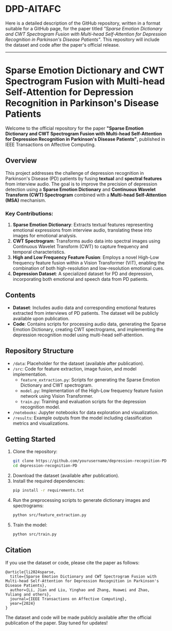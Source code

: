 # DPD-AITAFC
Here is a detailed description of the GitHub repository, written in a format suitable for a GitHub page, for the paper titled *"Sparse Emotion Dictionary and CWT Spectrogram Fusion with Multi-head Self-Attention for Depression Recognition in Parkinson's Disease Patients"*. This repository will include the dataset and code after the paper's official release.

---

# Sparse Emotion Dictionary and CWT Spectrogram Fusion with Multi-head Self-Attention for Depression Recognition in Parkinson's Disease Patients

Welcome to the official repository for the paper **"Sparse Emotion Dictionary and CWT Spectrogram Fusion with Multi-head Self-Attention for Depression Recognition in Parkinson's Disease Patients"**, published in IEEE Transactions on Affective Computing.

## Overview

This project addresses the challenge of depression recognition in Parkinson's Disease (PD) patients by fusing **textual** and **spectral features** from interview audio. The goal is to improve the precision of depression detection using a **Sparse Emotion Dictionary** and **Continuous Wavelet Transform (CWT) Spectrogram** combined with a **Multi-head Self-Attention (MSA)** mechanism.

### Key Contributions:
1. **Sparse Emotion Dictionary**: Extracts textual features representing emotional expressions from interview audio, translating these into images for emotional analysis.
2. **CWT Spectrogram**: Transforms audio data into spectral images using Continuous Wavelet Transform (CWT) to capture frequency and temporal characteristics.
3. **High and Low Frequency Feature Fusion**: Employs a novel High-Low frequency feature fusion within a Vision Transformer (ViT), enabling the combination of both high-resolution and low-resolution emotional cues.
4. **Depression Dataset**: A specialized dataset for PD and depression, incorporating both emotional and speech data from PD patients.

## Contents

- **Dataset**: Includes audio data and corresponding emotional features extracted from interviews of PD patients. The dataset will be publicly available upon publication.
- **Code**: Contains scripts for processing audio data, generating the Sparse Emotion Dictionary, creating CWT spectrograms, and implementing the depression recognition model using multi-head self-attention.

## Repository Structure

- `/data`: Placeholder for the dataset (available after publication).
- `/src`: Code for feature extraction, image fusion, and model implementation.
  - `feature_extraction.py`: Scripts for generating the Sparse Emotion Dictionary and CWT spectrogram.
  - `model.py`: Implementation of the High-Low frequency feature fusion network using Vision Transformer.
  - `train.py`: Training and evaluation scripts for the depression recognition model.
- `/notebooks`: Jupyter notebooks for data exploration and visualization.
- `/results`: Example outputs from the model including classification metrics and visualizations.

## Getting Started

1. Clone the repository:
   ```bash
   git clone https://github.com/yourusername/depression-recognition-PD.git
   cd depression-recognition-PD
   ```
2. Download the dataset (available after publication).
3. Install the required dependencies:
   ```bash
   pip install -r requirements.txt
   ```
4. Run the preprocessing scripts to generate dictionary images and spectrograms:
   ```bash
   python src/feature_extraction.py
   ```
5. Train the model:
   ```bash
   python src/train.py
   ```

## Citation

If you use the dataset or code, please cite the paper as follows:
```
@article{li2024sparse,
  title={Sparse Emotion Dictionary and CWT Spectrogram Fusion with Multi-head Self-Attention for Depression Recognition in Parkinson's Disease Patients},
  author={Li, Jian and Liu, Yinghao and Zhang, Huawei and Zhao, Yuliang and others},
  journal={IEEE Transactions on Affective Computing},
  year={2024}
}
```



The dataset and code will be made publicly available after the official publication of the paper. Stay tuned for updates!
